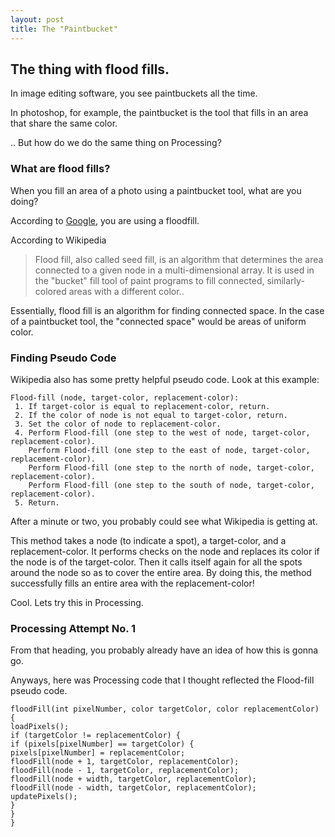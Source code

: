 ```yaml
---
layout: post
title: The "Paintbucket"
---
```


## The thing with flood fills.
In image editing software, you see paintbuckets all the time. 

In photoshop, for example, the paintbucket is the tool that fills in an area that share the same color.

.. But how do we do the same thing on Processing?

### What are flood fills?
When you fill an area of a photo using a paintbucket tool, what are you doing?

According to [Google](https://www.google.com/search?q=program+paintbucket&oq=program+paintbucket&aqs=chrome..69i57.2758j0j1&sourceid=chrome&es_sm=91&ie=UTF-8#q=how+do+fill+tools+work), you are using a floodfill.

According to Wikipedia
>Flood fill, also called seed fill, is an algorithm that determines the area connected to a given node in a multi-dimensional array. It is used in the "bucket" fill tool of paint programs to fill connected, similarly-colored areas with a different color..

Essentially, flood fill is an algorithm for finding connected space. In the case of a paintbucket tool, the "connected space" would be areas of uniform color.

### Finding Pseudo Code
Wikipedia also has some pretty helpful pseudo code. Look at this example:

```
Flood-fill (node, target-color, replacement-color):
 1. If target-color is equal to replacement-color, return.
 2. If the color of node is not equal to target-color, return.
 3. Set the color of node to replacement-color.
 4. Perform Flood-fill (one step to the west of node, target-color, replacement-color).
    Perform Flood-fill (one step to the east of node, target-color, replacement-color).
    Perform Flood-fill (one step to the north of node, target-color, replacement-color).
    Perform Flood-fill (one step to the south of node, target-color, replacement-color).
 5. Return.
 ```
 
 After a minute or two, you probably could see what Wikipedia is getting at.
 
 This method takes a node (to indicate a spot), a target-color, and a replacement-color. It performs checks on the node and replaces its color if the node is of the target-color. Then it calls itself again for all the spots around the node so as to cover the entire area. By doing this, the method successfully fills an entire area with the replacement-color!
 
 Cool. Lets try this in Processing.
 
 ### Processing Attempt No. 1
 From that heading, you probably already have an idea of how this is gonna go.
 
 Anyways, here was Processing code that I thought reflected the Flood-fill pseudo code.
 
 ```Processing
 floodFill(int pixelNumber, color targetColor, color replacementColor) {
 loadPixels();
 if (targetColor != replacementColor) {
 if (pixels[pixelNumber] == targetColor) {
 pixels[pixelNumber] = replacementColor;
 floodFill(node + 1, targetColor, replacementColor);
 floodFill(node - 1, targetColor, replacementColor);
 floodFill(node + width, targetColor, replacementColor);
 floodFill(node - width, targetColor, replacementColor);
 updatePixels();
 }
 }
 }
 ```

